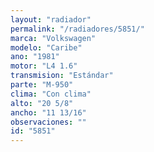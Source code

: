 ```yaml
---
layout: "radiador"
permalink: "/radiadores/5851/"
marca: "Volkswagen"
modelo: "Caribe"
ano: "1981"
motor: "L4 1.6"
transmision: "Estándar"
parte: "M-950"
clima: "Con clima"
alto: "20 5/8"
ancho: "11 13/16"
observaciones: ""
id: "5851"
---
```


